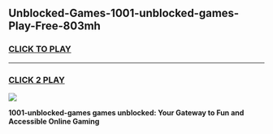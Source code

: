 
## Unblocked-Games-1001-unblocked-games-Play-Free-803mh
<h3>
<a href="https://premium76.site?title=1001-unblocked-games&ref=18A">CLICK TO PLAY</a></h3>
<hr>

<h3>
<a href="https://premium76.site?title=1001-unblocked-games&ref=18A">CLICK 2 PLAY</a>
  
</h3>

<a href="https://premium76.site?title=1001-unblocked-games&ref=18A"><img src="https://clearcache.store/games.png"></a>


**1001-unblocked-games games unblocked: Your Gateway to Fun and Accessible Online Gaming**
